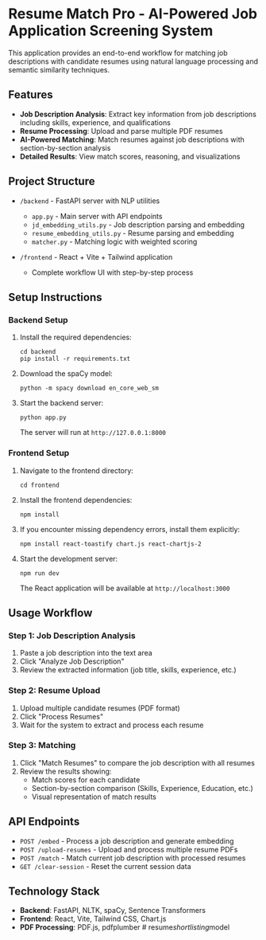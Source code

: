 # Resume Match Pro - AI-Powered Job Application Screening System

This application provides an end-to-end workflow for matching job descriptions with candidate resumes using natural language processing and semantic similarity techniques.

## Features

- **Job Description Analysis**: Extract key information from job descriptions including skills, experience, and qualifications
- **Resume Processing**: Upload and parse multiple PDF resumes
- **AI-Powered Matching**: Match resumes against job descriptions with section-by-section analysis
- **Detailed Results**: View match scores, reasoning, and visualizations

## Project Structure

- `/backend` - FastAPI server with NLP utilities
  - `app.py` - Main server with API endpoints
  - `jd_embedding_utils.py` - Job description parsing and embedding
  - `resume_embedding_utils.py` - Resume parsing and embedding
  - `matcher.py` - Matching logic with weighted scoring

- `/frontend` - React + Vite + Tailwind application
  - Complete workflow UI with step-by-step process

## Setup Instructions

### Backend Setup

1. Install the required dependencies:
   ```
   cd backend
   pip install -r requirements.txt
   ```

2. Download the spaCy model:
   ```
   python -m spacy download en_core_web_sm
   ```

3. Start the backend server:
   ```
   python app.py
   ```
   The server will run at `http://127.0.0.1:8000`

### Frontend Setup

1. Navigate to the frontend directory:
   ```
   cd frontend
   ```

2. Install the frontend dependencies:
   ```
   npm install
   ```

3. If you encounter missing dependency errors, install them explicitly:
   ```
   npm install react-toastify chart.js react-chartjs-2
   ```

4. Start the development server:
   ```
   npm run dev
   ```
   The React application will be available at `http://localhost:3000`

## Usage Workflow

### Step 1: Job Description Analysis
1. Paste a job description into the text area
2. Click "Analyze Job Description"
3. Review the extracted information (job title, skills, experience, etc.)

### Step 2: Resume Upload
1. Upload multiple candidate resumes (PDF format)
2. Click "Process Resumes"
3. Wait for the system to extract and process each resume

### Step 3: Matching
1. Click "Match Resumes" to compare the job description with all resumes
2. Review the results showing:
   - Match scores for each candidate
   - Section-by-section comparison (Skills, Experience, Education, etc.)
   - Visual representation of match results

## API Endpoints

- `POST /embed` - Process a job description and generate embedding
- `POST /upload-resumes` - Upload and process multiple resume PDFs
- `POST /match` - Match current job description with processed resumes
- `GET /clear-session` - Reset the current session data

## Technology Stack

- **Backend**: FastAPI, NLTK, spaCy, Sentence Transformers
- **Frontend**: React, Vite, Tailwind CSS, Chart.js
- **PDF Processing**: PDF.js, pdfplumber
#   r e s u m e _ s h o r t l i s t i n g _ m o d e l  
 